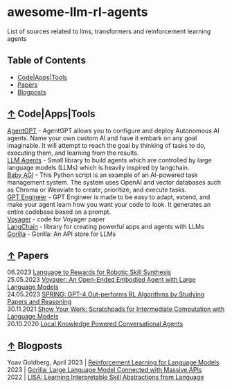 # awesome-llm-rl-agents
List of sources related to llms, transformers and reinforcement learning agents

## Table of Contents

 - [Code|Apps|Tools](#-code-apps-tools)
 - [Papers](#-papers)
 - [Blogposts](#-miscellaneous)

## [↑](#table-of-contents) Code|Apps|Tools
[AgentGPT](https://github.com/reworkd/AgentGPT) - AgentGPT allows you to configure and deploy Autonomous AI agents. Name your own custom AI and have it embark on any goal imaginable. It will attempt to reach the goal by thinking of tasks to do, executing them, and learning from the results.  
[LLM Agents](https://github.com/mpaepper/llm_agents) - Small library to build agents which are controlled by large language models (LLMs) which is heavily inspired by langchain.  
[Baby AGI](https://github.com/yoheinakajima/babyagi) - This Python script is an example of an AI-powered task management system. The system uses OpenAI and vector databases such as Chroma or Weaviate to create, prioritize, and execute tasks.  
[GPT Engineer](https://github.com/AntonOsika/gpt-engineer) - GPT Engineer is made to be easy to adapt, extend, and make your agent learn how you want your code to look. It generates an entire codebase based on a prompt.  
[Voyager](https://github.com/MineDojo/Voyager) - code for Voyager paper  
[LangChain](https://github.com/hwchase17/langchain) - library for creating powerful apps and agents with LLMs  
[Gorilla](https://github.com/ShishirPatil/gorilla) - Gorilla: An API store for LLMs

## [↑](#table-of-contents) Papers

06.2023 [Language to Rewards for Robotic Skill Synthesis](https://language-to-reward.github.io/assets/l2r.pdf)  
25.05.2023 [Voyager: An Open-Ended Embodied Agent with Large Language Models](https://arxiv.org/abs/2305.16291)  
24.05.2023 [SPRING: GPT-4 Out-performs RL Algorithms by Studying Papers and Reasoning](https://arxiv.org/pdf/2305.15486.pdf)  
30.11.2021 [Show Your Work: Scratchpads for Intermediate Computation with Language Models](https://arxiv.org/abs/2112.00114)  
20.10.2020 [Local Knowledge Powered Conversational Agents](https://arxiv.org/abs/2010.10150)
## [↑](#table-of-contents) Blogposts
  
  Yoav Goldberg, April 2023 | [Reinforcement Learning for Language Models](https://gist.github.com/yoavg/6bff0fecd65950898eba1bb321cfbd81)  
  2023 | [Gorilla: Large Language Model Connected with Massive APIs](https://shishirpatil.github.io/gorilla/)  
  2022 | [LISA: Learning Interpretable Skill Abstractions from Language](https://div99.github.io/LISA/)  
